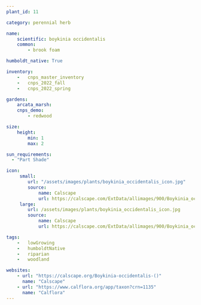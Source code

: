 ```yaml
---
plant_id: 11

category: perennial herb

name: 
    scientific: boykinia occidentalis
    common: 
        - brook foam 

humboldt_native: True

inventory: 
    -   cnps_master_inventory
    -   cnps_2022_fall
    -   cnps_2022_spring

gardens:
    arcata_marsh:
    cnps_demo:
        - redwood

size:
    height: 
        min: 1
        max: 2

sun_requirements:
  - "Part Shade"

icon: 
     small: 
        url: "/assets/images/plants/boykinia_occidentalis_icon.jpg"
        source: 
            name: Calscape
            url: https://calscape.com/ExtData/allimages/900/Boykinia_occidentalis_900_53.jpg 
     large: 
        url: /assets/images/plants/boykinia_occidentalis_icon.jpg
        source: 
            name: Calscape
            url: https://calscape.com/ExtData/allimages/900/Boykinia_occidentalis_900_53.jpg 

tags:  
    -   lowGrowing
    -   humboldtNative
    -   riparian
    -   woodland

websites:
    - url: "https://calscape.org/Boykinia-occidentalis-()" 
      name: "Calscape"
    - url: "https://www.calflora.org/app/taxon?crn=1135"
      name: "Calflora"
---
```


